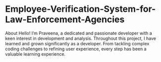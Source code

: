 # Employee-Verification-System-for-Law-Enforcement-Agencies
About Hello! I’m Praveena, a dedicated and passionate developer with a keen interest in development and analysis. Throughout this project, I have learned and grown significantly as a developer. From tackling complex coding challenges to refining user experience, every step has been a valuable learning experience.
